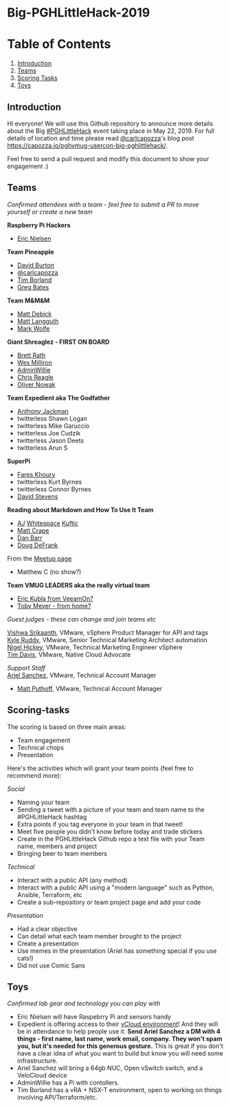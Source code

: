 # Big-PGHLittleHack-2019

# Table of Contents
1. [Introduction](#Introduction)
2. [Teams](#Teams)
3. [Scoring Tasks](#Scoring-tasks)
4. [Toys](#Toys)

## Introduction

Hi everyone! We will use this Github repository to announce more details about the Big [#PGHLittleHack](https://twitter.com/search?f=tweets&vertical=default&q=%23pghlittlehack) event taking place in May 22, 2019. For full details of location and time please read [@carlcapozza](https://twitter.com/Carlcapozza)'s blog post https://capozza.io/pghvmug-usercon-big-pghlittlehack/.  

Feel free to send a pull request and modify this document to show your engagement :)  

## Teams

*Confirmed attendees with a team - feel free to submit a PR to move yourself or create a new team*  

**Raspberry Pi Hackers**
- [Eric Nielsen](https://twitter.com/ericnipro)  

**Team Pineapple**
- [David Burton](https://twitter.com/heyvburt)
- [@carlcapozza](https://twitter.com/Carlcapozza)
- [Tim Borland](https://twitter.com/borlandts)
- [Greg Bates](https://twitter.com/pensrule82)

**Team M&M&M**
- [Matt Debick](https://twitter.com/mdebick)
- [Matt Langguth](https://twitter.com/gsxesx)
- [Mark Wolfe](https://twitter.com/markwolfe412)

**Giant Shreaglez - FIRST ON BOARD**
- [Brett Rath](https://twitter.com/pa_sre)  
- [Wes Milliron](https://twitter.com/WesMilliron)
- [AdminWillie](https://twitter.com/adminwillie)  
- [Chris Reagle](https://twitter.com/ChrisReagle)
- [Oliver Nowak](https://twitter.com/olivernowak)

**Team Expedient aka The Godfather**
- [Anthony Jackman](https://twitter.com/anthonydjackman)
- twitterless Shawn Logan
- twitterless Mike Garuccio
- twitterless Joe Cudzik
- twitterless Jason Deets
- twitterless Arun S

**SuperPi**
- [Fares Khoury](https://twitter.com/khoury1701)
- twitterless Kurt Byrnes  
- twitterless Connor Byrnes  
- [David Stevens](https://twitter.com/PSUStevens)

**Reading about Markdown and How To Use It Team**  
- [AJ](https://twitter.com/ajkuftic) [Whitespace](https://xkcd.com/2109/) [Kuftic](https://twitter.com/ajkuftic)  
- [Matt Crape](https://twitter.com/MattThatITGuy)
- [Dan Barr](https://twitter.com/vDanBarr)
- [Doug DeFrank](https://twitter.com/dougdefrank)

From the [Meetup page](https://www.meetup.com/PGHVMUG-Pittsburgh-VMware-User-Group/events/261486371/attendees/)

- Matthew C (no show?)   

**Team VMUG LEADERS aka the really virtual team**
- [Eric Kubla from VeeamOn?](https://twitter.com/erickubla)
- [Toby Meyer - from home?](https://twitter.com/tbrewmeister)

*Guest judges - these can change and join teams etc*  

[Vishwa Srikaanth](https://twitter.com/wishhva), VMware, vSphere Product Manager for API and tags  
[Kyle Ruddy](https://twitter.com/kmruddy), VMware, Senior Technical Marketing Architect automation  
[Nigel Hickey](https://twitter.com/vCenterNerd), VMware, Technical Marketing Engineer vSphere  
[Tim Davis](https://twitter.com/vtimd), VMware, Native Cloud Advocate  

*Support Staff*  
[Ariel Sanchez](https://twitter.com/arielsanchezmor), VMware, Technical Account Manager
- [Matt Puthoff](https://twitter.com/puthoffmatt), VMware, Technical Account Manager

## Scoring-tasks

The scoring is based on three main areas: 
- Team engagement
- Technical chops
- Presentation

Here's the activities which will grant your team points (feel free to recommend more):

_Social_

* Naming your team
* Sending a tweet with a picture of your team and team name to the #PGHLittleHack hashtag
* Extra points if you tag everyone in your team in that tweet!
* Meet five people you didn't know before today and trade stickers
* Create in the PGHLittleHack Github repo a text file with your Team name, members and project
* Bringing beer to team members

_Technical_

* Interact with a public API (any method)
* Interact with a public API using a "modern language" such as Python, Ansible, Terraform, etc
* Create a sub-repository or team project page and add your code

_Presentation_

* Had a clear objective
* Can detail what each team member brought to the project
* Create a presentation 
* Use memes in the presentation (Ariel has something special if you use cats!)
* Did not use Comic Sans

## Toys

*Confirmed lab gear and technology you can play with*

- Eric Nielsen will have Raspebrry Pi and sensors handy  
- Expedient is offering access to their [vCloud environment](https://twitter.com/anthonydjackman/status/1131031022949289984)! And they will be in attendance to help people use it. **Send Ariel Sanchez a DM with 4 things - first name, last name, work email, company. They won't spam you, but it's needed for this generous gesture.**  This is great if you don't have a clear idea of what you want to build but know you will need some infrastructure.
- Ariel Sanchez will bring a 64gb NUC, Open vSwitch switch, and a VeloCloud device
- AdminWillie has a Pi with contollers.
- Tim Borland has a vRA + NSX-T environment, open to working on things involving API/Terraform/etc.
